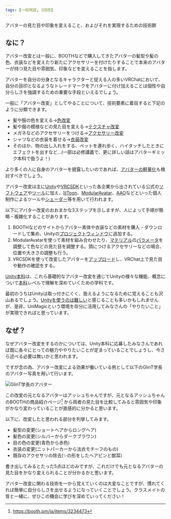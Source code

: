 ```yaml
---
tags: [一般用語, 1回目]
---
```


アバターの見た目や印象を変えること、およびそれを実現するための技術群

## なに？

アバター改変とは一般に、BOOTHなどで購入してきたアバターの髪型や髪の色、衣装などを変えたり新たにアクセサリーを付けたりすることで本来のアバターが持つ見た目や雰囲気、印象などを変えることを指します。

アバターを自分の分身となるキャラクターと捉える人の多いVRChatにおいて、自分の目印となるようなトレードマークをアバターに付け加えることは個性や自分らしさを強調するための重要な手段といえるでしょう。

一般に「アバター改変」としてやることについて、技術要素に着目すると下記のように分類できます。

- 髪や服の色を変える→[色改変](/docs/索引/あ行/色改変)
- 髪や服の模様などの見た目を変える→[テクスチャ改変](/docs/索引/た行/テクスチャ改変)
- メガネなどのアクセサリーをつける→[アクセサリー改変](/docs/索引/あ行/アクセサリー改変)
- シャツなどの衣装を着せる→[衣装改変](/docs/索引/あ行/衣装改変)
- そのほか、物の出し入れをする、ペットを連れ歩く、ハイタッチしたときにエフェクトを出すなど…(一部は必修講義で、更に詳しい話はアバターギミック本科で扱うよ！)

より多くの人に自身のアバターを披露したいのであれば、[アバターの軽量化](/docs/索引/あ行/アバターの軽量化)も検討すべきでしょう。

アバター改変は主に[Unity](/docs/索引/STU/Unity)や[VRCSDK](/docs/索引/VWX/VRCSDK)といった各企業から出されている公式の[ソフトウェア](/docs/索引/さ行/ソフトウェア)や[ツール](/docs/索引/た行/ツール)に加え、[lilToon](/docs/索引/JKL/lilToon)、[ModularAvatar](/docs/索引/MNO/ModularAvatar.md)、[AAO](/docs/索引/ABC/AAO-AvatarOptimizer.md)などといった個人制作によるツールや[シェーダー](/docs/索引/STU/Shader)等を用いて行われます。

以下にアバター改変のおおまかな3ステップを示しますが、人によって手順が簡略・複雑化することがあります。

1. BOOTHなどのサイトからアバター素体や衣装などの素材を購入・ダウンロードして集め、Unityの[プロジェクトウィンドウ](/docs/索引/PQR/Projectウィンドウ)に追加する。
2. ModularAvatarを使って素材を組み合わせたり、[マテリアル](/docs/索引/MNO/Material)の[パラメータ](/docs/索引/は行/パラメータ)を調整して色などの見た目を調整する。頭につけるアクセサリーなどの場合、位置や大きさの調整も行う。
3. VRCSDKを使って改変したアバターを[アップロード](/docs/索引/あ行/アップロード)し、VRChat上で見た目や動作の確認をする。

[Unity本科](/docs/索引/STU/Unity本科)は、これら基礎的なアバター改変を通じてUnityの様々な機能、概念について[本科](/docs/索引/は行/本科)レベルで理解を深めていくための学科です。

最初のうちはUnityは取っ付きにくく、扱えるようになるために覚えることも沢山あるでしょう。[Unityを使うのは難しい](/docs/索引/STU/Unityはなぜ難しいのか)と感じることも多いかもしれませんが、是非、UniMagicという環境を存分に活用してみなさんの「やりたいこと」が実現できればと思っています。

## なぜ？

なぜアバター改変をするのかについては、Unity本科に応募したみなさんであれば既に各々にとっての魅力ややりたいことが定まっていることでしょうし、今さら述べる必要は無いかと思われます。

ですが念の為、アバター改変による効果が働いている例として以下のGlinT学長のアバター写真を用いて行います。

![GlinT学長のアバター](/img_dictionary/アバター改変_1.png)

この改変の元となるアバターはアッシュちゃんですが、元となるアッシュちゃんのBOOTHの商品紹介ページ[^1] から両者の見た目を比較してみると雰囲気や印象がかなり変わっていることが直感的に分かると思います。

以下に、改変したと思われる部分を列挙してみます。

- 髪型の変更(ショートヘアからロングヘア)
- 髪色の変更(シルバーからダークブラウン)
- 目の色の変更(青色から赤色)
- 衣装の変更(ニットパーカーから法衣モチーフのもの)
- 既存のアクセサリの除去(✨️の形をしたヘアピンと獣耳)

書き出してみるとたった5点ほどのみですが、これだけでも元となるアバターの見た目をかなり変えられることが分かるかと思います。

アバター改変に関わる技術を一から覚えていくのは大変なことですが、慣れてくれば簡単に自分らしさを出せるようになっていくことでしょう。クラスメイトの皆と一緒に、ぜひこの機会に学びを深めていってください！

[^1]: https://booth.pm/ja/items/3234473
